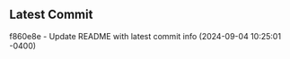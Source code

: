 
## Latest Commit
f860e8e - Update README with latest commit info (2024-09-04 10:25:01 -0400) <Yunxi-Zhou>
